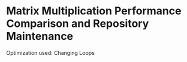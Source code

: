 # Matrix Multiplication Performance Comparison and Repository Maintenance

Optimization used:
Changing Loops
